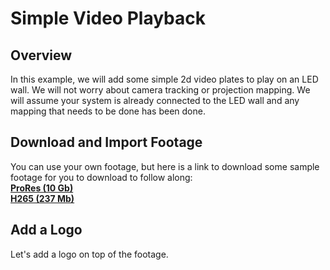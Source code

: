 # Simple Video Playback

## Overview

In this example, we will add some simple 2d video plates to play on an LED wall. We will not worry about camera tracking or projection mapping. We will assume your system is already connected to the LED wall and any mapping that needs to be done has been done.

## Download and Import Footage

You can use your own footage, but here is a link to download some sample footage for you to download to follow along:\
[**ProRes (10 Gb)**](https://www.dropbox.com/scl/fo/i643swgfabbftprczuix2/h?rlkey=a372vlhva2j68qc9wlfuy3v9k\&dl=0)\
[**H265 (237 Mb)**](https://www.dropbox.com/scl/fo/vk1tz67gmirqjn212ztj7/h?rlkey=b3bspoysjg1h1b9o0tp7uks1g\&dl=0)

## Add a Logo

Let's add a logo on top of the footage.&#x20;

